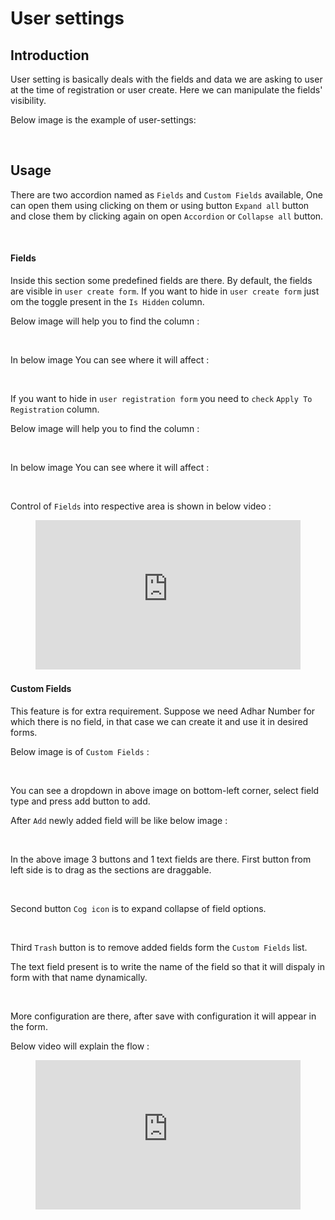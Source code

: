 # User settings

## Introduction
User setting is basically deals with the fields and data we are asking to user at the time of registration or user create. Here we can manipulate the fields' visibility.

Below image is the example of user-settings:

<img :src="/images/user-settings-1.png">

## Usage

There are two accordion named as `Fields` and `Custom Fields` available, 
One can open them using clicking on them or using button `Expand all` button and close them by clicking again on open `Accordion` or `Collapse all` button. 

<img :src="/images/user-settings-2.png">

#### Fields

Inside this section some predefined fields are there. By default, the fields are visible in `user create form`.
If you want to hide in `user create form` just om the toggle present in the `Is Hidden` column.

Below image will help you to find the column :

<img :src="/images/user-settings-3.png">

In below image You can see where it will affect  :

<img :src="/images/user-settings-4.png">

If you want to hide in `user registration form` you need to `check` `Apply To Registration`
column.

Below image will help you to find the column :

<img :src="/images/user-settings-5.png">

In below image You can see where it will affect  :

<img :src="/images/user-settings-6.png">

Control of `Fields` into respective area is shown in below video :

<figure>
  <iframe src="https://img-v4.getdemo.dev/screenshot/chrome_7SPozdalzj.mp4" frameborder="0" allowfullscreen="true" style="width: 100%; aspect-ratio: 16/9;"> </iframe>
</figure>

#### Custom Fields

This feature is for extra requirement. Suppose we need Adhar Number for which there is no field, in that case we can create it and use it in desired forms.

Below image is of `Custom Fields` :

<img :src="/images/user-settings-7.png">

You can see a dropdown in above image on bottom-left corner, select field type and press add button to add.

After `Add` newly added field will be like below image :

<img :src="/images/user-settings-8.png">

In the above image 3 buttons and 1 text fields are there.
First button from left side is to drag as the sections are draggable.

<img :src="/images/user-settings-9.png">

Second button `Cog icon` is to expand collapse of field options.

<img :src="/images/user-settings-10.png">

Third `Trash` button is to remove added fields form the `Custom Fields` list.

The text field present is to write the name of the field so that it will dispaly in form with that name dynamically.

<img :src="/images/user-settings-11.png">

More configuration are there, after save with configuration it will appear in the form. 

Below video will explain the flow :

<figure>
  <iframe src="https://img-v4.getdemo.dev/screenshot/chrome_NJVUbFZDuA.mp4" frameborder="0" allowfullscreen="true" style="width: 100%; aspect-ratio: 16/9;"> </iframe>
</figure>

